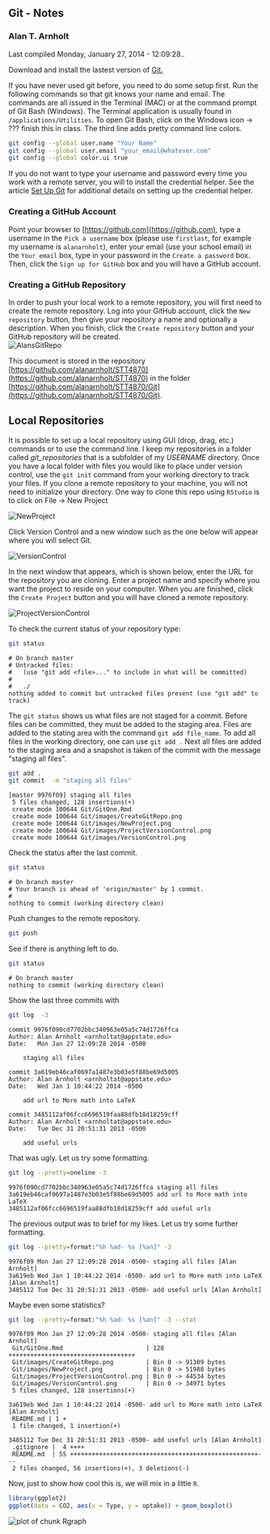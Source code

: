 ## Git - Notes
### Alan T. Arnholt





Last compiled Monday, January 27, 2014 - 12:09:28..

Download and install the lastest version of [Git.](http://git-scm.com/downloads)






If you have never used git before, you need to do some setup first.  Run the following
commands so that git knows your name and email.  The commands are all issued in the
Terminal (MAC) or at the command prompt of Git Bash (Windows).  The Terminal 
application is usually found in `/applications/Utilities`.  To open Git Bash, click on the 
Windows icon -> ??? finish this in class.  The third line adds pretty command line colors.  



```bash
git config --global user.name "Your Name"
git config --global user.email "your_email@whatever.com"
git config --global color.ui true
```


If you do not want to type your username and password every time you work with a remote server, you will to install the credential helper.  See the article [Set Up Git](https://help.github.com/articles/set-up-git#platform-all) for additional details on setting up the credential helper.



### Creating a GitHub Account

Point your browser to [https://github.com](https://github.com),
type a username in the `Pick a username` box (please use `firstlast`, for example my username is `alanarnholt`), enter your email (use your school email) in the `Your email` box, type in your password in the `Create a password` box. Then, click the `Sign up for GitHub` box and you will have a GitHub account.


### Creating a GitHub Repository

In order to push your local work to a remote repository, you will first need to create
the remote repository. Log into your GitHub account, click the `New repository` button,
then give your repository a name and optionally a description.  When you finish, click 
the `Create repository` button and your GitHub repository will be created.  
![AlansGitRepo](./images/CreateGitRepo.png)


This document is stored in the repository [https://github.com/alanarnholt/STT4870](https://github.com/alanarnholt/STT4870) in the folder [https://github.com/alanarnholt/STT4870/Git](https://github.com/alanarnholt/STT4870/Git). 

## Local Repositories

It is possible to set up a local repository using GUI (drop, drag, etc.) commands or to
use the command line.  I keep my repositories in a folder called *git_repositories* that
is a subfolder of my *USERNAME* directory.  Once you have a local folder with files you
would like to place under version control, use the `git init` command from your working
directory to track your files.  If you clone a remote repository to your machine, you 
will not need to initialize your directory.  One way to clone this repo using `RStudio` is 
to click on File -> New Project 

![NewProject](./images/NewProject.png)

Click Version Control and a new window such as the one below will appear where you will select Git.

![VersionControl](./images/VersionControl.png)

In the next window that appears, which is shown below, enter the URL for the repository you are cloning.  Enter a project name and specify where you want the project to reside on your computer.  When you are finished, click the `Create Project` button and you will have cloned a remote repository.

![ProjectVersionControl](./images/ProjectVersionControl.png)


To check the current status of your repository type:

```bash
git status
```

```
# On branch master
# Untracked files:
#   (use "git add <file>..." to include in what will be committed)
#
#	./
nothing added to commit but untracked files present (use "git add" to track)
```

The `git status` shows us what files are not staged for a commit.  Before files can be
committed, they must be added to the staging area.  Files are added to the stating area
with the command `git add file_name`.  To add all files in the working directory, one
can use `git add .`  Next all files are added to the staging area and a snapshot is 
taken of the commit with the message "staging all files".

```bash
git add .
git commit  -m "staging all files"
```

```
[master 9976f09] staging all files
 5 files changed, 128 insertions(+)
 create mode 100644 Git/GitOne.Rmd
 create mode 100644 Git/images/CreateGitRepo.png
 create mode 100644 Git/images/NewProject.png
 create mode 100644 Git/images/ProjectVersionControl.png
 create mode 100644 Git/images/VersionControl.png
```


Check the status after the last commit.

```bash
git status
```

```
# On branch master
# Your branch is ahead of 'origin/master' by 1 commit.
#
nothing to commit (working directory clean)
```

Push changes to the remote repository. 

```bash
git push
```

See if there is anything left to do.

```bash
git status
```

```
# On branch master
nothing to commit (working directory clean)
```

Show the last three commits with

```bash
git log  -3
```

```
commit 9976f090cd7702bbc340963e05a5c74d1726ffca
Author: Alan Arnholt <arnholtat@appstate.edu>
Date:   Mon Jan 27 12:09:28 2014 -0500

    staging all files

commit 3a619eb46caf0697a1487e3b03e5f88be69d5005
Author: Alan Arnholt <arnholtat@appstate.edu>
Date:   Wed Jan 1 10:44:22 2014 -0500

    add url to More math into LaTeX

commit 3485112af06fcc6696519faa88dfb18d18259cff
Author: Alan Arnholt <arnholtat@appstate.edu>
Date:   Tue Dec 31 20:51:31 2013 -0500

    add useful urls
```


That was ugly. Let us try some formatting.


```bash
git log --pretty=oneline -3
```

```
9976f090cd7702bbc340963e05a5c74d1726ffca staging all files
3a619eb46caf0697a1487e3b03e5f88be69d5005 add url to More math into LaTeX
3485112af06fcc6696519faa88dfb18d18259cff add useful urls
```


The previous output was to brief for my likes.  Let us try some further formatting.


```bash
git log --pretty=format:"%h %ad- %s [%an]" -3
```

```
9976f09 Mon Jan 27 12:09:28 2014 -0500- staging all files [Alan Arnholt]
3a619eb Wed Jan 1 10:44:22 2014 -0500- add url to More math into LaTeX [Alan Arnholt]
3485112 Tue Dec 31 20:51:31 2013 -0500- add useful urls [Alan Arnholt]
```


Maybe even some statistics?


```bash
git log --pretty=format:"%h %ad- %s [%an]" -3 --stat
```

```
9976f09 Mon Jan 27 12:09:28 2014 -0500- staging all files [Alan Arnholt]
 Git/GitOne.Rmd                       | 128 +++++++++++++++++++++++++++++++++++
 Git/images/CreateGitRepo.png         | Bin 0 -> 91309 bytes
 Git/images/NewProject.png            | Bin 0 -> 51988 bytes
 Git/images/ProjectVersionControl.png | Bin 0 -> 44534 bytes
 Git/images/VersionControl.png        | Bin 0 -> 34971 bytes
 5 files changed, 128 insertions(+)

3a619eb Wed Jan 1 10:44:22 2014 -0500- add url to More math into LaTeX [Alan Arnholt]
 README.md | 1 +
 1 file changed, 1 insertion(+)

3485112 Tue Dec 31 20:51:31 2013 -0500- add useful urls [Alan Arnholt]
 .gitignore |  4 ++++
 README.md  | 55 ++++++++++++++++++++++++++++++++++++++++++++++++++++---
 2 files changed, 56 insertions(+), 3 deletions(-)
```


Now, just to show how cool this is, we will mix in a little `R`.


```r
library(ggplot2)
ggplot(data = CO2, aes(x = Type, y = uptake)) + geom_boxplot()
```

<img src="figure/Rgraph.png" title="plot of chunk Rgraph" alt="plot of chunk Rgraph" style="display: block; margin: auto;" />

